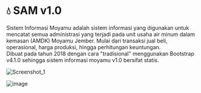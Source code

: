 # 💧 SAM v1.0
Sistem Informasi Moyamu adalah sistem informasi yang digunakan untuk mencatat semua administrasi yang terjadi pada unit usaha air minum dalam kemasan (AMDK) Moyamu Jember. Mulai dari transaksi jual beli, operasional, harga produksi, hingga perhitungan keuntungan. <br>
Dibuat pada tahun 2018 dengan cara "tradisional" menggunakan Bootstrap v4.1.0 sehingga sistem informasi moyamu v1.0 bersifat statis.

![Screenshot_1](https://user-images.githubusercontent.com/95736572/208334199-f402b038-2283-4b5e-a4cb-f0b22432a8fe.png)

![image](https://user-images.githubusercontent.com/95736572/208335573-a28ef51c-d22b-4001-a454-1ababdac909f.png)

